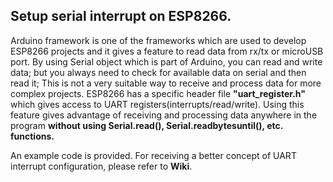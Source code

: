 ## Setup serial interrupt on ESP8266.
Arduino framework is one of the frameworks which are used to develop ESP8266 projects and it gives a feature to read data from rx/tx or microUSB port.
By using Serial object which is part of Arduino, you can read and write data; but you always need to check for available data on serial and then read it;
This is not a very suitable way to receive and process data for more complex projects. ESP8266 has a specific header file **"uart_register.h"** which gives access 
to UART registers(interrupts/read/write). Using this feature gives advantage of receiving and processing data anywhere in the program **without using Serial.read(), Serial.readbytesuntil(), etc. functions.**

An example code is provided. For receiving a better concept of UART interrupt configuration, please refer to **Wiki**. 
    
    
    
    
    
    
    
    
    
    
    
    
    
    
    
    
    

